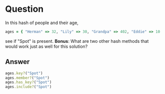 # Question
In this hash of people and their age,
```ruby
ages = { "Herman" => 32, "Lily" => 30, "Grandpa" => 402, "Eddie" => 10 }
```
see if "Spot" is present.
**Bonus**: What are two other hash methods that would work just as well for this solution?
## Answer
```ruby
ages.key?("Spot")
ages.member?("Spot")
ages.has_key?("Spot")
ages.include?("Spot")
```